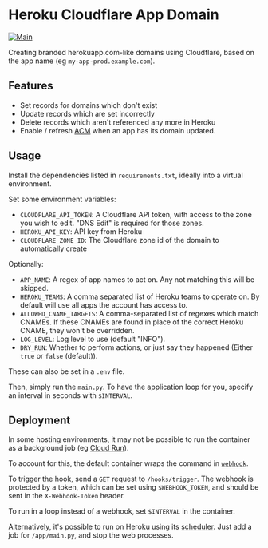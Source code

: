 # Heroku Cloudflare App Domain

[![Main](https://github.com/torchbox/heroku-cloudflare-app-domain/actions/workflows/main.yml/badge.svg)](https://github.com/torchbox/heroku-cloudflare-app-domain/actions/workflows/main.yml)

Creating branded herokuapp.com-like domains using Cloudflare, based on the app name (eg `my-app-prod.example.com`).

## Features

- Set records for domains which don't exist
- Update records which are set incorrectly
- Delete records which aren't referenced any more in Heroku
- Enable / refresh [ACM](https://devcenter.heroku.com/articles/automated-certificate-management) when an app has its domain updated.

## Usage

Install the dependencies listed in `requirements.txt`, ideally into a virtual environment.

Set some environment variables:

- `CLOUDFLARE_API_TOKEN`: A Cloudflare API token, with access to the zone you wish to edit. "DNS Edit" is required for those zones.
- `HEROKU_API_KEY`: API key from Heroku
- `CLOUDFLARE_ZONE_ID`: The Cloudflare zone id of the domain to automatically create

Optionally:

- `APP_NAME`: A regex of app names to act on. Any not matching this will be skipped.
- `HEROKU_TEAMS`: A comma separated list of Heroku teams to operate on. By default will use all apps the account has access to.
- `ALLOWED_CNAME_TARGETS`: A comma-separated list of regexes which match CNAMEs. If these CNAMEs are found in place of the correct Heroku CNAME, they won't be overridden.
- `LOG_LEVEL`: Log level to use (default "INFO").
- `DRY_RUN`: Whether to perform actions, or just say they happened (Either `true` or `false` (default)).

These can also be set in a `.env` file.

Then, simply run the `main.py`. To have the application loop for you, specify an interval in seconds with `$INTERVAL`.

## Deployment

In some hosting environments, it may not be possible to run the container as a background job (eg [Cloud Run](https://cloud.google.com/run/)).

To account for this, the default container wraps the command in [`webhook`](https://github.com/adnanh/webhook).

To trigger the hook, send a `GET` request to `/hooks/trigger`. The webhook is protected by a token, which can be set using `$WEBHOOK_TOKEN`, and should be sent in the `X-Webhook-Token` header.

To run in a loop instead of a webhook, set `$INTERVAL` in the container.

Alternatively, it's possible to run on Heroku using its [scheduler](https://devcenter.heroku.com/articles/scheduler). Just add a job for `/app/main.py`, and stop the web processes.

